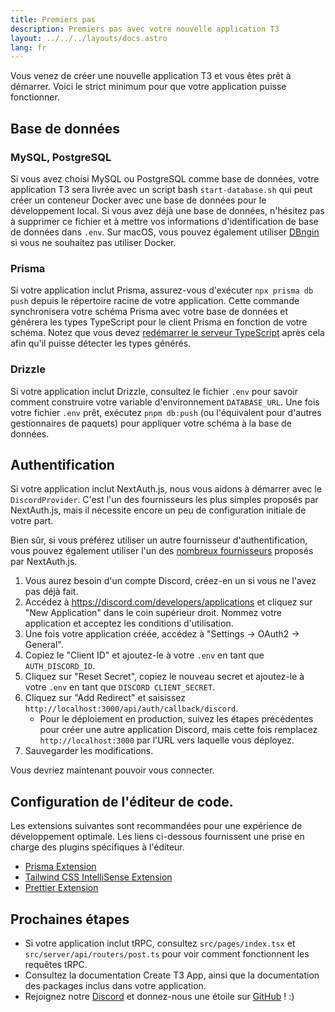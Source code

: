 ```yaml
---
title: Premiers pas
description: Premiers pas avec votre nouvelle application T3
layout: ../../../layouts/docs.astro
lang: fr
---
```


Vous venez de créer une nouvelle application T3 et vous êtes prêt à démarrer. Voici le strict minimum pour que votre application puisse fonctionner.

## Base de données

### MySQL, PostgreSQL

Si vous avez choisi MySQL ou PostgreSQL comme base de données, votre application T3 sera livrée avec un script bash `start-database.sh` qui peut créer un conteneur Docker avec une base de données pour le développement local. Si vous avez déjà une base de données, n'hésitez pas à supprimer ce fichier et à mettre vos informations d'identification de base de données dans `.env`. Sur macOS, vous pouvez également utiliser [DBngin](https://dbngin.com/) si vous ne souhaitez pas utiliser Docker.

### Prisma

Si votre application inclut Prisma, assurez-vous d'exécuter `npx prisma db push` depuis le répertoire racine de votre application. Cette commande synchronisera votre schéma Prisma avec votre base de données et générera les types TypeScript pour le client Prisma en fonction de votre schéma. Notez que vous devez [redémarrer le serveur TypeScript](https://tinytip.co/tips/vscode-restart-ts/) après cela afin qu'il puisse détecter les types générés.

### Drizzle

Si votre application inclut Drizzle, consultez le fichier `.env` pour savoir comment construire votre variable d'environnement `DATABASE_URL`. Une fois votre fichier `.env` prêt, exécutez `pnpm db:push` (ou l'équivalent pour d'autres gestionnaires de paquets) pour appliquer votre schéma à la base de données.

## Authentification

Si votre application inclut NextAuth.js, nous vous aidons à démarrer avec le `DiscordProvider`. C'est l'un des fournisseurs les plus simples proposés par NextAuth.js, mais il nécessite encore un peu de configuration initiale de votre part.

Bien sûr, si vous préférez utiliser un autre fournisseur d'authentification, vous pouvez également utiliser l'un des [nombreux fournisseurs](https://next-auth.js.org/providers/) proposés par NextAuth.js.

1. Vous aurez besoin d'un compte Discord, créez-en un si vous ne l'avez pas déjà fait.
2. Accédez à https://discord.com/developers/applications et cliquez sur "New Application" dans le coin supérieur droit. Nommez votre application et acceptez les conditions d'utilisation.
3. Une fois votre application créée, accédez à "Settings → OAuth2 → General".
4. Copiez le "Client ID" et ajoutez-le à votre `.env` en tant que `AUTH_DISCORD_ID`.
5. Cliquez sur "Reset Secret", copiez le nouveau secret et ajoutez-le à votre `.env` en tant que `DISCORD CLIENT_SECRET`.
6. Cliquez sur "Add Redirect" et saisissez `http://localhost:3000/api/auth/callback/discord`.
   - Pour le déploiement en production, suivez les étapes précédentes pour créer une autre application Discord, mais cette fois remplacez `http://localhost:3000` par l'URL vers laquelle vous déployez.
7. Sauvegarder les modifications.

Vous devriez maintenant pouvoir vous connecter.

## Configuration de l'éditeur de code.

Les extensions suivantes sont recommandées pour une expérience de développement optimale. Les liens ci-dessous fournissent une prise en charge des plugins spécifiques à l'éditeur.

- [Prisma Extension](https://www.prisma.io/docs/guides/development-environment/editor-setup)
- [Tailwind CSS IntelliSense Extension](https://tailwindcss.com/docs/editor-setup)
- [Prettier Extension](https://prettier.io/docs/en/editors.html)

## Prochaines étapes

- Si votre application inclut tRPC, consultez `src/pages/index.tsx` et `src/server/api/routers/post.ts` pour voir comment fonctionnent les requêtes tRPC.
- Consultez la documentation Create T3 App, ainsi que la documentation des packages inclus dans votre application.
- Rejoignez notre [Discord](https://t3.gg/discord) et donnez-nous une étoile sur [GitHub](https://github.com/t3-oss/create-t3-app) ! :)
